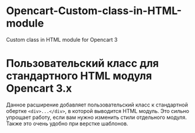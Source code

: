 # Opencart-Custom-class-in-HTML-module
Custom class in HTML module for Opencart 3

# Пользовательский класс для стандартного HTML модуля Opencart 3.x

Данное расширение добавляет пользовательский класс к стандартной обертке ```<div>...</div>```, в которой выводится HTML модуль.
Это сильно упрощает работу, если вам нужно изменить стили отдельного модуля. Также это очень удобно при верстке шаблонов.
